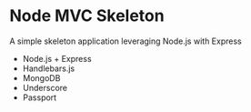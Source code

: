 # Node MVC Skeleton

A simple skeleton application leveraging Node.js with Express

* Node.js + Express
* Handlebars.js
* MongoDB
* Underscore
* Passport
